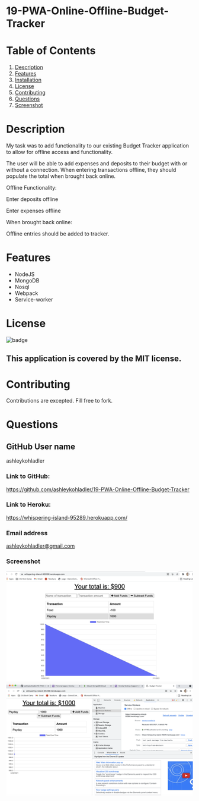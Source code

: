 # 19-PWA-Online-Offline-Budget-Tracker

# Table of Contents

1. [Description](#Description)
2. [Features](#Features)
3. [Installation](#installation)
3. [License](#License)
4. [Contributing](#Contributing)
5. [Questions](#Questions)
6. [Screenshot](#screenshot)


# Description 

My task was to add functionality to our existing Budget Tracker application to allow for offline access and functionality.

The user will be able to add expenses and deposits to their budget with or without a connection. When entering transactions offline, they should populate the total when brought back online.

Offline Functionality:

Enter deposits offline

Enter expenses offline

When brought back online:

Offline entries should be added to tracker.

# Features
- NodeJS
- MongoDB
- Nosql
- Webpack
- Service-worker

# License
![badge](https://img.shields.io/badge/license-MIT-brightgreen)
## This application is covered by the MIT license. 


# Contributing
Contributions are excepted. Fill free to fork. 

# Questions
## GitHub User name 
ashleykohladler

### Link to GitHub:
https://github.com/ashleykohladler/19-PWA-Online-Offline-Budget-Tracker

### Link to Heroku:
https://whispering-island-95289.herokuapp.com/

### Email address 
ashleykohladler@gmail.com

### Screenshot

 ![screenshot](./images/online.png)
 ![screenshot](./images/offline.png)